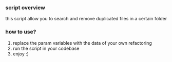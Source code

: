 ### script overview

this script allow you to search and remove duplicated files in a certain folder

### how to use?

1. replace the param variables with the data of your own refactoring
2. run the script in your codebase
3. enjoy :)